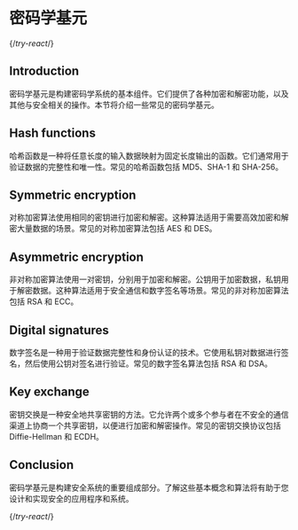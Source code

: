 # 密码学基元

{/*try-react*/}

## Introduction

密码学基元是构建密码学系统的基本组件。它们提供了各种加密和解密功能，以及其他与安全相关的操作。本节将介绍一些常见的密码学基元。

## Hash functions

哈希函数是一种将任意长度的输入数据映射为固定长度输出的函数。它们通常用于验证数据的完整性和唯一性。常见的哈希函数包括 MD5、SHA-1 和 SHA-256。

## Symmetric encryption

对称加密算法使用相同的密钥进行加密和解密。这种算法适用于需要高效加密和解密大量数据的场景。常见的对称加密算法包括 AES 和 DES。

## Asymmetric encryption

非对称加密算法使用一对密钥，分别用于加密和解密。公钥用于加密数据，私钥用于解密数据。这种算法适用于安全通信和数字签名等场景。常见的非对称加密算法包括 RSA 和 ECC。

## Digital signatures

数字签名是一种用于验证数据完整性和身份认证的技术。它使用私钥对数据进行签名，然后使用公钥对签名进行验证。常见的数字签名算法包括 RSA 和 DSA。

## Key exchange

密钥交换是一种安全地共享密钥的方法。它允许两个或多个参与者在不安全的通信渠道上协商一个共享密钥，以便进行加密和解密操作。常见的密钥交换协议包括 Diffie-Hellman 和 ECDH。

## Conclusion

密码学基元是构建安全系统的重要组成部分。了解这些基本概念和算法将有助于您设计和实现安全的应用程序和系统。

{/*try-react*/}

